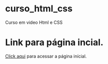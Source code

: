 # curso_html_css
 Curso em video Html e CSS

<!DOCTYPE html>
<html lang="pt-br">
<head>
    <meta charset="UTF-08">
    <meta http-equiv="X-UA-Compatible" content="IE=edge">
    <meta name="viewport" content="width=device-width, initial-scale=1.0">
    <link rel="shortcut icon" href="favicon_2.ico" type="image/x-icon">
    <title>Todas as tags aqui</title>
    <link rel="stylesheet" href="/css/styles.css">
</head>
<body>
    <h1>Link para página incial.</h1>
    <p><a href="index.html">Click aqui</a> para acessar a página inícial.</p>
</body>
</html>